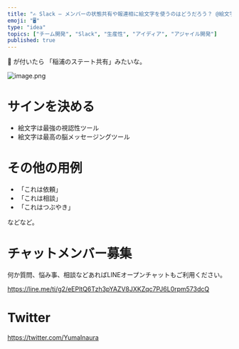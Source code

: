 ```yaml
---
title: "✍ Slack – メンバーの状態共有や報連相に絵文字を使うのはどうだろう？ @絵文字大好きエンジニア"
emoji: "🖥"
type: "idea"
topics: ["チーム開発", "Slack", "生産性", "アイディア", "アジャイル開発"]
published: true
---
```


🌾 が付いたら 「稲浦のステート共有」みたいな。

![image.png](https://qiita-image-store.s3.amazonaws.com/0/89618/3ef68a07-a525-44dc-3527-06641bfd496a.png)

# サインを決める

- 絵文字は最強の視認性ツール
- 絵文字は最高の脳メッセージングツール

# その他の用例

- 「これは依頼」
- 「これは相談」
- 「これはつぶやき」

などなど。









<!-- Update From Qiita API -->

# チャットメンバー募集


何か質問、悩み事、相談などあればLINEオープンチャットもご利用ください。

https://line.me/ti/g2/eEPltQ6Tzh3pYAZV8JXKZqc7PJ6L0rpm573dcQ





# Twitter


https://twitter.com/YumaInaura


<!-- Update From Qiita API -->


